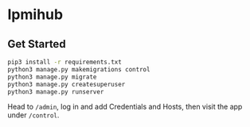 # Ipmihub
## Get Started
```bash
pip3 install -r requirements.txt
python3 manage.py makemigrations control
python3 manage.py migrate
python3 manage.py createsuperuser
python3 manage.py runserver
```
Head to `/admin`, log in and add Credentials and Hosts, then visit the app under `/control`.